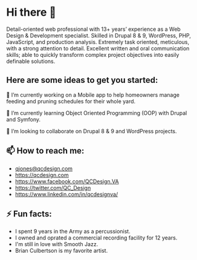 # Hi there 👋

<!--
**qjones3/qjones3** is a ✨ _special_ ✨ repository because its `README.md` (this file) appears on your GitHub profile.
-->

Detail-oriented web professional with 13+ years’ experience as a Web Design & Development specialist. Skilled in Drupal 8 & 9, WordPress, PHP, JavaScript, and production analysis. Extremely task oriented, meticulous, with a strong attention to detail. Excellent written and oral communication skills; able to quickly transform complex project objectives into easily definable solutions.

## Here are some ideas to get you started:

🔭 I’m currently working on a Mobile app to help homeowners manage feeding and pruning schedules for their whole yard.

🌱 I’m currently learning Object Oriented Programming (OOP) with Drupal and Symfony.

👯 I’m looking to collaborate on Drupal 8 & 9 and WordPress projects.

<!--
- 🤔 I’m looking for help with ...
- 💬 Ask me about ... -->
## 📫 How to reach me:
 - qjones@qcdesign.com
 - https://qcdesign.com
 - https://www.facebook.com/QCDesign.VA
 - https://twitter.com/QC_Design
 - https://www.linkedin.com/in/qcdesignva/
 
## ⚡ Fun facts:

 - I spent 9 years in the Army as a percussionist.
 - I owned and oprated a commercial recording facility for 12 years.
 - I'm still in love with Smooth Jazz.
 - Brian Culbertson is my favorite artist.
